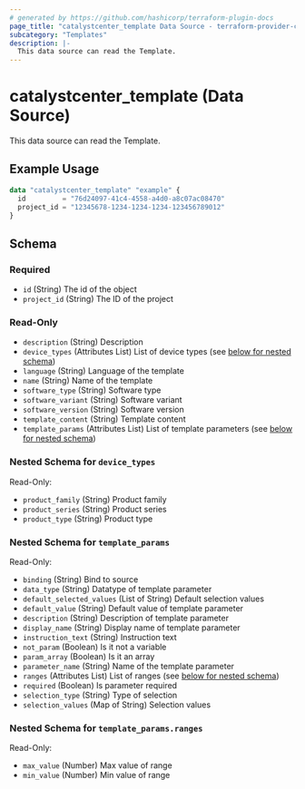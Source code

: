 ```yaml
---
# generated by https://github.com/hashicorp/terraform-plugin-docs
page_title: "catalystcenter_template Data Source - terraform-provider-catalystcenter"
subcategory: "Templates"
description: |-
  This data source can read the Template.
---
```


# catalystcenter_template (Data Source)

This data source can read the Template.

## Example Usage

```terraform
data "catalystcenter_template" "example" {
  id         = "76d24097-41c4-4558-a4d0-a8c07ac08470"
  project_id = "12345678-1234-1234-1234-123456789012"
}
```

<!-- schema generated by tfplugindocs -->
## Schema

### Required

- `id` (String) The id of the object
- `project_id` (String) The ID of the project

### Read-Only

- `description` (String) Description
- `device_types` (Attributes List) List of device types (see [below for nested schema](#nestedatt--device_types))
- `language` (String) Language of the template
- `name` (String) Name of the template
- `software_type` (String) Software type
- `software_variant` (String) Software variant
- `software_version` (String) Software version
- `template_content` (String) Template content
- `template_params` (Attributes List) List of template parameters (see [below for nested schema](#nestedatt--template_params))

<a id="nestedatt--device_types"></a>
### Nested Schema for `device_types`

Read-Only:

- `product_family` (String) Product family
- `product_series` (String) Product series
- `product_type` (String) Product type


<a id="nestedatt--template_params"></a>
### Nested Schema for `template_params`

Read-Only:

- `binding` (String) Bind to source
- `data_type` (String) Datatype of template parameter
- `default_selected_values` (List of String) Default selection values
- `default_value` (String) Default value of template parameter
- `description` (String) Description of template parameter
- `display_name` (String) Display name of template parameter
- `instruction_text` (String) Instruction text
- `not_param` (Boolean) Is it not a variable
- `param_array` (Boolean) Is it an array
- `parameter_name` (String) Name of the template parameter
- `ranges` (Attributes List) List of ranges (see [below for nested schema](#nestedatt--template_params--ranges))
- `required` (Boolean) Is parameter required
- `selection_type` (String) Type of selection
- `selection_values` (Map of String) Selection values

<a id="nestedatt--template_params--ranges"></a>
### Nested Schema for `template_params.ranges`

Read-Only:

- `max_value` (Number) Max value of range
- `min_value` (Number) Min value of range
